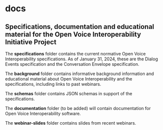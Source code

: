 # docs
## Specifications, documentation and educational material for the Open Voice Interoperability Initiative Project

The **specifications** folder contains the current normative Open Voice Interoperability specifications. As of January 31, 2024, these are the Dialog Events specification and the Conversation Envelope specification.

The **background** folder contains informative background information and educational material about Open Voice Interoperability and the specifications, including links to past webinars.

The **schemas** folder contains JSON schemas in support of the specifications.

The **documentation** folder (to be added) will contain documentation for Open Voice Interoperability software. 

The **webinar-slides** folder contains slides from recent webinars.
